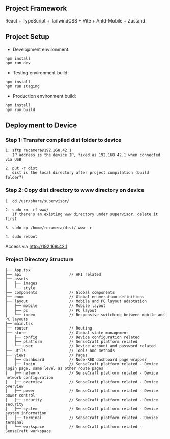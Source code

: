 ## Project Framework
React + TypeScript + TailwindCSS + Vite + Antd-Mobile + Zustand

## Project Setup
- Development environment:
```
npm install
npm run dev
```

- Testing environment build:
```
npm install
npm run staging
```

- Production environment build:
```
npm install
npm run build
```

## Deployment to Device
### Step 1: Transfer compiled dist folder to device
```
1. sftp recamera@192.168.42.1
   IP address is the device IP, fixed as 192.168.42.1 when connected via USB

2. put -r dist
   dist is the local directory after project compilation (build folder?)
```

### Step 2: Copy dist directory to www directory on device
```
1. cd /usr/share/supervisor/

2. sudo rm -rf www/
   If there's an existing www directory under supervisor, delete it first

3. sudo cp /home/recamera/dist/ www -r

4. sudo reboot
```

Access via http://192.168.42.1


### Project Directory Structure

```
├── App.tsx
├── api                     // API related
├── assets
│   ├── images
│   └── style
├── components              // Global components
├── enum                    // Global enumeration definitions
├── layout                  // Mobile and PC layout adaptation
│   ├── mobile              // Mobile layout
│   ├── pc                  // PC layout
│   └── index               // Responsive switching between mobile and PC layouts
├── main.tsx
├── router                  // Routing
├── store                   // Global state management
│   ├── config              // Device configuration related
│   ├── platform            // SenseCraft platform related
│   └── user                // Device account and password related
├── utils                   // Tools and methods
├── views                   // Pages
│   ├── dashboard           // Node-RED dashboard page wrapper
│   ├── login               // SenseCraft platform related - Device login page, same level as other route pages
│   ├── network             // SenseCraft platform related - Device network configuration
│   ├── overview            // SenseCraft platform related - Device overview
│   ├── power               // SenseCraft platform related - Device power control
│   ├── security            // SenseCraft platform related - Device security
│   ├── system              // SenseCraft platform related - Device system information
│   ├── terminal            // SenseCraft platform related - Device terminal
│   └── workspace           // SenseCraft platform related - SenseCraft workspace
```

